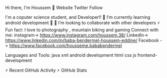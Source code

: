Hi there, I'm Houssem 👋
Website Twitter Follow

I'm a  coputer science student, and Developer!!
🌱 I’m currently learning android development 📱
👯 I’m looking to collaborate with other developers
⚡ Fun fact: I love to photography , mountain biking and gaming 
Connect with me:
  instagram-> https://www.instagram.com/houssem.38/
  LinkedIn-> https://www.linkedin.com/in/baba-bendermel-houssem-eddine/
  Facebook -> https://www.facebook.com/housseme.bababendermel


Languages and Tools:
 java 
 xml 
 android development
 html
 css
 js
 frontend-development

⚡ Recent GitHub Activity
⚡ GitHub Stats
